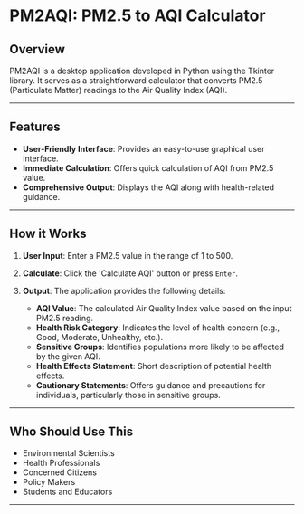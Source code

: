 # PM2AQI: PM2.5 to AQI Calculator

## Overview

PM2AQI is a desktop application developed in Python using the Tkinter library. It serves as a straightforward calculator that converts PM2.5 (Particulate Matter) readings to the Air Quality Index (AQI).

---

## Features

- **User-Friendly Interface**: Provides an easy-to-use graphical user interface.
- **Immediate Calculation**: Offers quick calculation of AQI from PM2.5 value.
- **Comprehensive Output**: Displays the AQI along with health-related guidance.

---

## How it Works

1. **User Input**: Enter a PM2.5 value in the range of 1 to 500.
2. **Calculate**: Click the 'Calculate AQI' button or press `Enter`.
3. **Output**: The application provides the following details:

    - **AQI Value**: The calculated Air Quality Index value based on the input PM2.5 reading.
    - **Health Risk Category**: Indicates the level of health concern (e.g., Good, Moderate, Unhealthy, etc.).
    - **Sensitive Groups**: Identifies populations more likely to be affected by the given AQI.
    - **Health Effects Statement**: Short description of potential health effects.
    - **Cautionary Statements**: Offers guidance and precautions for individuals, particularly those in sensitive groups.

---

## Who Should Use This

- Environmental Scientists
- Health Professionals
- Concerned Citizens
- Policy Makers
- Students and Educators

---
